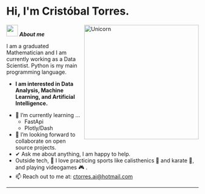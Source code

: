 # Hi, I'm Cristóbal Torres. 

<img align="right" width=300px alt="Unicorn" src="https://c.tenor.com/GN73MKBawZYAAAAi/busy-cute.gif" />

<img src="https://media.giphy.com/media/ObNTw8Uzwy6KQ/giphy.gif" width="30px">&nbsp;***About me***

I am a graduated Mathematician and I am currently working as a Data Scientist. Python is my main programming language. 
* **I am interested in Data Analysis, Machine Learning, and Artificial Intelligence.**
- 🌱 I’m currently learning ...
  - FastApi
  - Plotly/Dash
- 👯 I’m looking forward to collaborate on open source projects.
- ✔ Ask me about anything, I am happy to help.
- Outside tech, 💜 I love practicing sports like calisthenics 🤸 and karate 🥋, and playing videogames 🎮 . <br>
- 📫 Reach out to me at: <a href="ctorres.ai@hotmail.com">ctorres.ai@hotmail.com</a>


---------------------------------------------------------------------------------------------------------------------
